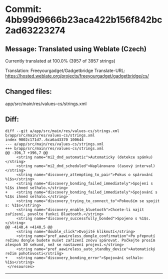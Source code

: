 # Commit: 4bb99d9666b23aca422b156f842bc2ad63223274
## Message: Translated using Weblate (Czech)

Currently translated at 100.0% (3957 of 3957 strings)

Translation: Freeyourgadget/Gadgetbridge
Translate-URL: https://hosted.weblate.org/projects/freeyourgadget/gadgetbridge/cs/
## Changed files:
app/src/main/res/values-cs/strings.xml

## Diff:
```
diff --git a/app/src/main/res/values-cs/strings.xml b/app/src/main/res/values-cs/strings.xml
index 9002c171d7..6ca6a43370 100644
--- a/app/src/main/res/values-cs/strings.xml
+++ b/app/src/main/res/values-cs/strings.xml
@@ -396,7 +396,7 @@
     <string name="mi2_dnd_automatic">Automaticky (detekce spánku)</string>
     <string name="mi2_dnd_scheduled">Naplánovano (časový interval)</string>
     <string name="discovery_attempting_to_pair">Pokus o spárování %1$s</string>
-    <string name="discovery_bonding_failed_immediately">Spojení s %1$s ihned selhalo.</string>
+    <string name="discovery_bonding_failed_immediately">Spojování s %1$s ihned selhalo.</string>
     <string name="discovery_trying_to_connect_to">Pokouším se spojit s: %1$s</string>
     <string name="discovery_enable_bluetooth">Chcete-li najít zařízení, povolte funkci Bluetooth.</string>
     <string name="discovery_successfully_bonded">Spojeno s %1$s.</string>
@@ -4140,4 +4140,5 @@
     <string name="double_click">Dvojité kliknutí</string>
     <string name="pref_aawireless_dongle_confirmation">Po přepnutí režimu dongle budete muset zařízení znovu spárovat. Počkejte prosím alespoň 30 sekund, než se nastavení projeví.</string>
     <string name="pref_aawireless_auto_standby_device">Automatický režim pohotovosti</string>
+    <string name="discovery_bonding_error">Spojování selhalo: %1$s</string>
 </resources>
```
-----------------------------------
